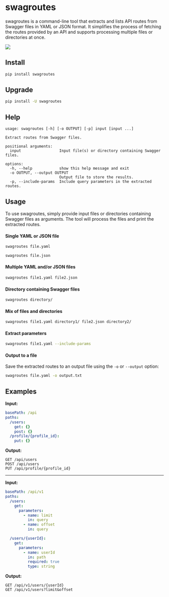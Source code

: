 # swagroutes

swagroutes is a command-line tool that extracts and lists API routes from Swagger files in YAML or JSON format. It simplifies the process of fetching the routes provided by an API and supports processing multiple files or directories at once.

![](https://user-images.githubusercontent.com/3582096/233068257-29adfadd-8cd3-45fd-9d1d-f22a9772d139.png)

## Install

```bash
pip install swagroutes
```

## Upgrade
```bash
pip install -U swagroutes
```

## Help
```
usage: swagroutes [-h] [-o OUTPUT] [-p] input [input ...]

Extract routes from Swagger files.

positional arguments:
  input                 Input file(s) or directory containing Swagger files.

options:
  -h, --help            show this help message and exit
  -o OUTPUT, --output OUTPUT
                        Output file to store the results.
  -p, --include-params  Include query parameters in the extracted routes.
```

## Usage
To use swagroutes, simply provide input files or directories containing Swagger files as arguments. The tool will process the files and print the extracted routes.

#### Single YAML or JSON file
```bash
swagroutes file.yaml
```

```bash
swagroutes file.json
```

#### Multiple YAML and/or JSON files

```bash
swagroutes file1.yaml file2.json
```

#### Directory containing Swagger files
```bash
swagroutes directory/
```

#### Mix of files and directories
```bash
swagroutes file1.yaml directory1/ file2.json directory2/
```

#### Extract parameters
```bash
swagroutes file1.yaml --include-params
```

#### Output to a file
Save the extracted routes to an output file using the `-o` or `--output` option:

```bash
swagroutes file.yaml -o output.txt 
```


## Examples

**Input:**
```yaml
basePath: /api
paths:
  /users:
    get: {}
    post: {}
  /profile/{profile_id}:
    put: {}
```

**Output:**

```
GET /api/users
POST /api/users
PUT /api/profile/{profile_id}
```

---

**Input:**
```yaml
basePath: /api/v1
paths:
  /users:
    get:
      parameters:
        - name: limit
          in: query
        - name: offset
          in: query

  /users/{userId}:
    get:
      parameters:
        - name: userId
          in: path
          required: true
          type: string
```

**Output:**
```
GET /api/v1/users/{userId}
GET /api/v1/users?limit&offset
```